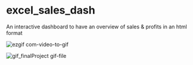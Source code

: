 # excel_sales_dash
An interactive dashboard to have an overview of sales &amp; profits in an html format

![ezgif com-video-to-gif](https://github.com/chrisjcroall/excel_sales_dash/assets/126267745/b285a2e6-4143-4127-b6c9-7998de6ebddf)

![gif_finalProject gif-file](https://github.com/chrisjcroall/excel_sales_dash/assets/126267745/f9c312a2-fde2-444d-be69-453b11daa11f)
